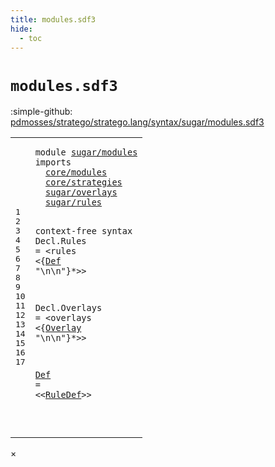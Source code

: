 ```yaml
---
title: modules.sdf3
hide:
  - toc
---
```


# `modules.sdf3`

:simple-github: [pdmosses/stratego/stratego.lang/syntax/sugar/modules.sdf3]

[pdmosses/stratego/stratego.lang/syntax/sugar/modules.sdf3]: https://github.com/pdmosses/stratego/blob/master/stratego.lang/syntax/sugar/modules.sdf3 "The source file on GitHub"

<div class="sdf3"><table class="highlighttable"><tbody><tr><td class="linenos"><div class="linenodiv"><pre><span></span>1
2
3
4
5
6
7
8
9
10
11
12
13
14
15
16
17
</pre></div></td>
<td class="code"><pre><code><span class="keyword">module</span> <a href="../main.sdf3/#sugar/modules_9_3" id="sugar/modules_1_8" title="Referenced at ../main.sdf3 line 9">sugar/modules</a>
<span class="keyword">imports</span>
  <a href="../../core/modules.sdf3/#core/modules_1_8" id="core/modules_3_3" title="Defined at ../../core/modules.sdf3 line 1">core/modules</a>
  <a href="../../core/strategies.sdf3/#core/strategies_1_8" id="core/strategies_4_3" title="Defined at ../../core/strategies.sdf3 line 1">core/strategies</a>
  <a href="../overlays.sdf3/#sugar/overlays_1_8" id="sugar/overlays_5_3" title="Defined at ../overlays.sdf3 line 1">sugar/overlays</a>
  <a href="../rules.sdf3/#sugar/rules_1_8" id="sugar/rules_6_3" title="Defined at ../rules.sdf3 line 1">sugar/rules</a>

<span class="keyword">context-free syntax</span>
  <span id="Decl_9_3" title="Not referenced">Decl</span>.<span class="cons_Constructor"><span id="Rules_9_8" title="Not referenced">Rules</span></span> =
&lt;<span class="cons_String">rules</span>
  &lt;{<a href="#Def_17_3" id="Def_11_5" title="Defined at line 17">Def</a> <span class="cons_Lit">"\n\n"</span>}*&gt;&gt;

  <span id="Decl_13_3" title="Not referenced">Decl</span>.<span class="cons_Constructor"><span id="Overlays_13_8" title="Not referenced">Overlays</span></span> =
&lt;<span class="cons_String">overlays</span>
  &lt;{<a href="../overlays.sdf3/#Overlay_6_20" id="Overlay_15_5" title="Defined at ../overlays.sdf3 line 6, 8, 10">Overlay</a> <span class="cons_Lit">"\n\n"</span>}*&gt;&gt;

  <a href="#Def_11_5" id="Def_17_3" title="Referenced at line 11">Def</a> = &lt;&lt;<a href="../rules.sdf3/#RuleDef_14_20" id="RuleDef_17_11" title="Defined at ../rules.sdf3 line 14, 16, 23, 27, 33">RuleDef</a>&gt;&gt;

</code></pre></td></tr></tbody></table></div>

<div id="modal">
  <div id="modal-content">
    <span id="modal-close">&times;</span>
    <h2 id="modal-h2"></h2>
    <p  id="modal-p"></p>
    <ul id="modal-ul"></ul>
  </div>
</div>
